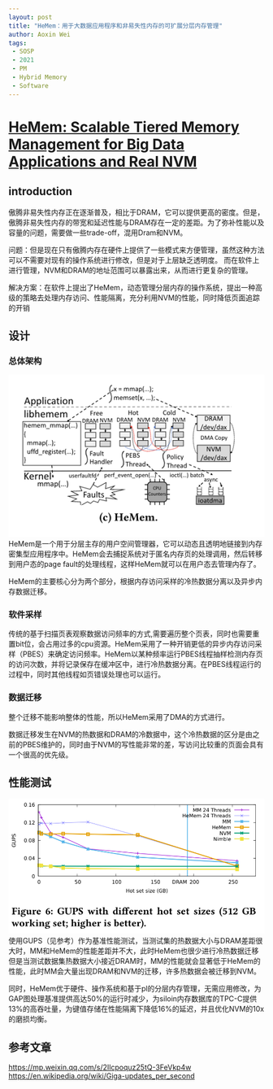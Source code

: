 ```yaml
---
layout: post
title: "HeMem：用于大数据应用程序和非易失性内存的可扩展分层内存管理"
author: Aoxin Wei
tags:
 - SOSP
 - 2021
 - PM
 - Hybrid Memory
 - Software 
---
```


# [HeMem: Scalable Tiered Memory Management for Big Data Applications and Real NVM](https://dl.acm.org/doi/pdf/10.1145/3477132.3483550)

## introduction
傲腾非易失性内存正在逐渐普及，相比于DRAM，它可以提供更高的密度。但是，傲腾非易失性内存的带宽和延迟性能与DRAM存在一定的差距。为了弥补性能以及容量的问题，需要做一些trade-off，混用Dram和NVM。

问题：但是现在只有傲腾内存在硬件上提供了一些模式来方便管理，虽然这种方法可以不需要对现有的操作系统进行修改，但是对于上层缺乏透明度。
而在软件上进行管理，NVM和DRAM的地址范围可以暴露出来，从而进行更复杂的管理。

解决方案：在软件上提出了HeMem，动态管理分层内存的操作系统，提出一种高级的策略去处理内存访问、性能隔离，充分利用NVM的性能，同时降低页面追踪的开销

## 设计
### 总体架构
![image](/images/2022-03-08-Hemem/Snipaste_2022-03-08_20-16-11.png)  
HeMem是一个用于分层主存的用户空间管理器，它可以动态且透明地链接到内存密集型应用程序中。HeMem会去捕捉系统对于匿名内存页的处理调用，然后转移到用户态的page fault的处理线程，这样HeMem就可以在用户态去管理内存了。

HeMem的主要核心分为两个部分，根据内存访问采样的冷热数据分离以及异步内存数据迁移。
### 软件采样
传统的基于扫描页表观察数据访问频率的方式,需要遍历整个页表，同时也需要重置bit位，会占用过多的cpu资源。HeMem采用了一种开销更低的异步内存访问采样（PBES）来确定访问频率。HeMem以某种频率运行PBES线程抽样检测内存页的访问次数，并将记录保存在缓冲区中，进行冷热数据分离。在PBES线程运行的过程中，同时其他线程如页错误处理也可以运行。

### 数据迁移
整个迁移不能影响整体的性能，所以HeMem采用了DMA的方式进行。  

数据迁移发生在NVM的热数据和DRAM的冷数据中，这个冷热数据的区分是由之前的PBES维护的，同时由于NVM的写性能非常的差，写访问比较重的页面会具有一个很高的优先级。

## 性能测试
![image](/images/2022-03-08-Hemem/Snipaste_2022-03-24_11-26-45.png)
使用GUPS（见参考）作为基准性能测试，当测试集的热数据大小与DRAM差距很大时，MM和HeMem的性能差距并不大，此时HeMem也很少进行冷热数据迁移  
但是当测试数据集热数据大小接近DRAM时，MM的性能就会显著低于HeMem的性能，此时MM会大量出现DRAM和NVM的迁移，许多热数据会被迁移到NVM。

同时，HeMem优于硬件、操作系统和基于pl的分层内存管理，无需应用修改，为GAP图处理基准提供高达50%的运行时减少，为siloin内存数据库的TPC-C提供13%的高吞吐量，为键值存储在性能隔离下降低16%的延迟，并且优化NVM的10x的磨损均衡。

## 参考文章
https://mp.weixin.qq.com/s/2Ilcpoquz25tQ-3FeVkp4w
https://en.wikipedia.org/wiki/Giga-updates_per_second